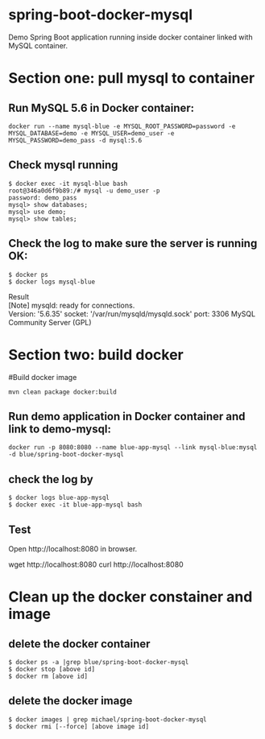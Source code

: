 # spring-boot-docker-mysql
Demo Spring Boot application running inside docker container linked with MySQL container.
 
# Section one: pull mysql to container
## Run MySQL 5.6 in Docker container:

```
docker run --name mysql-blue -e MYSQL_ROOT_PASSWORD=password -e MYSQL_DATABASE=demo -e MYSQL_USER=demo_user -e MYSQL_PASSWORD=demo_pass -d mysql:5.6   
```

## Check mysql running
```
$ docker exec -it mysql-blue bash   
root@346a0d6f9b89:/# mysql -u demo_user -p    
password: demo_pass   
mysql> show databases;   
mysql> use demo;   
mysql> show tables;   

```

## Check the log to make sure the server is running OK:
```
$ docker ps   
$ docker logs mysql-blue   
```
Result   
[Note] mysqld: ready for connections.  
Version: '5.6.35'  socket: '/var/run/mysqld/mysqld.sock'  port: 3306  MySQL Community Server (GPL)


# Section two: build docker 
#Build docker image   
```
mvn clean package docker:build
```

## Run demo application in Docker container and link to demo-mysql:

```
docker run -p 8080:8080 --name blue-app-mysql --link mysql-blue:mysql -d blue/spring-boot-docker-mysql
```

## check the log by
```
$ docker logs blue-app-mysql   
$ docker exec -it blue-app-mysql bash
```
## Test
Open http://localhost:8080 in browser.  

wget http://localhost:8080
curl http://localhost:8080

# Clean up the docker constainer and image
## delete the docker container
```
$ docker ps -a |grep blue/spring-boot-docker-mysql   
$ docker stop [above id]   
$ docker rm [above id]   
```

## delete the docker image
```
$ docker images | grep michael/spring-boot-docker-mysql   
$ docker rmi [--force] [above image id]
```


